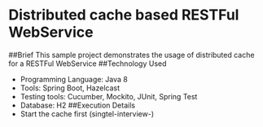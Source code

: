 # Distributed cache based RESTFul WebService
##Brief
This sample project demonstrates the usage of distributed cache for a RESTFul WebService
##Technology Used
* Programming Language: Java 8
* Tools: Spring Boot, Hazelcast
* Testing tools: Cucumber, Mockito, JUnit, Spring Test
* Database: H2
##Execution Details
* Start the cache first (singtel-interview-)
